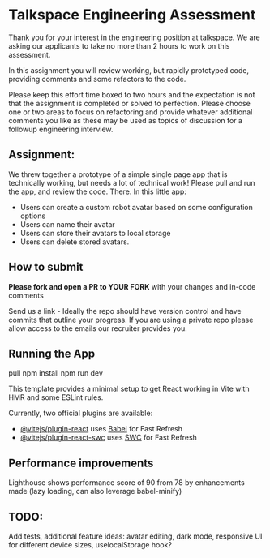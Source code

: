 # Talkspace Engineering Assessment

Thank you for your interest in the engineering position at talkspace. We are asking our applicants to take no more than 2 hours to work on this assessment.

In this assignment you will review working, but rapidly prototyped code, providing comments and some refactors to the code.

Please keep this effort time boxed to two hours and the expectation is not that the assignment is completed or solved to perfection. Please choose one or two areas to focus on refactoring and provide whatever additional comments you like as these may be used as topics of discussion for a followup engineering interview.

## Assignment:

We threw together a prototype of a simple single page app that is technically working, but needs a lot of technical work! Please pull and run the app, and review the code. There. In this little app:

- Users can create a custom robot avatar based on some configuration options
- Users can name their avatar
- Users can store their avatars to local storage
- Users can delete stored avatars.

## How to submit

**Please fork and open a PR to YOUR FORK** with your changes and in-code comments

Send us a link - Ideally the repo should have version control and have commits that outline your progress.
If you are using a private repo please allow access to the emails our recruiter provides you.

## Running the App

pull
npm install
npm run dev

This template provides a minimal setup to get React working in Vite with HMR and some ESLint rules.

Currently, two official plugins are available:

- [@vitejs/plugin-react](https://github.com/vitejs/vite-plugin-react/blob/main/packages/plugin-react/README.md) uses [Babel](https://babeljs.io/) for Fast Refresh
- [@vitejs/plugin-react-swc](https://github.com/vitejs/vite-plugin-react-swc) uses [SWC](https://swc.rs/) for Fast Refresh

## Performance improvements

Lighthouse shows performance score of 90 from 78 by enhancements made (lazy loading, can also leverage babel-minify)

## TODO:

Add tests, additional feature ideas: avatar editing, dark mode, responsive UI for different device sizes, uselocalStorage hook?
